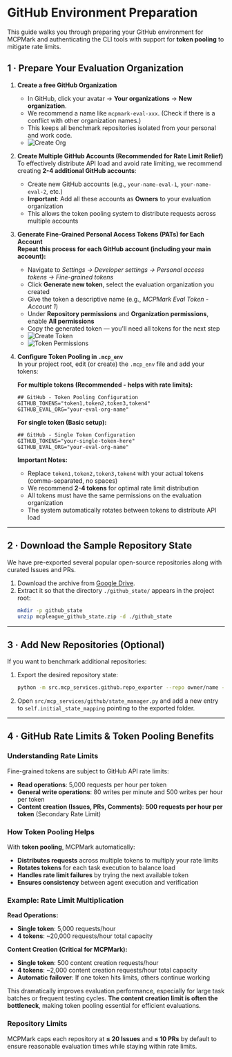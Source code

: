 # GitHub Environment Preparation

This guide walks you through preparing your GitHub environment for MCPMark and authenticating the CLI tools with support for **token pooling** to mitigate rate limits.

## 1 · Prepare Your Evaluation Organization

1. **Create a free GitHub Organization**  
   - In GitHub, click your avatar → **Your organizations** → **New organization**.  
   - We recommend a name like `mcpmark-eval-xxx`. (Check if there is a conflict with other organization names.)
   - This keeps all benchmark repositories isolated from your personal and work code.  
   - ![Create Org](../../asset/github/github_create_org.png)

2. **Create Multiple GitHub Accounts (Recommended for Rate Limit Relief)**  
   To effectively distribute API load and avoid rate limiting, we recommend creating **2-4 additional GitHub accounts**:
   - Create new GitHub accounts (e.g., `your-name-eval-1`, `your-name-eval-2`, etc.)
   - **Important**: Add all these accounts as **Owners** to your evaluation organization
   - This allows the token pooling system to distribute requests across multiple accounts

3. **Generate Fine-Grained Personal Access Tokens (PATs) for Each Account**  
   **Repeat this process for each GitHub account (including your main account):**
   - Navigate to *Settings → Developer settings → Personal access tokens → Fine-grained tokens*
   - Click **Generate new token**, select the evaluation organization you created
   - Give the token a descriptive name (e.g., *MCPMark Eval Token - Account 1*)
   - Under **Repository permissions** and **Organization permissions**, enable **All permissions**
   - Copy the generated token — you'll need all tokens for the next step
   - ![Create Token](../../asset/github/github_create_token.png)  
   - ![Token Permissions](../../asset/github/github_token_permissions.png)

4. **Configure Token Pooling in `.mcp_env`**  
   In your project root, edit (or create) the `.mcp_env` file and add your tokens:
   
   **For multiple tokens (Recommended - helps with rate limits):**
   ```env
   ## GitHub - Token Pooling Configuration
   GITHUB_TOKENS="token1,token2,token3,token4"
   GITHUB_EVAL_ORG="your-eval-org-name"
   ```
   
   **For single token (Basic setup):**
   ```env
   ## GitHub - Single Token Configuration
   GITHUB_TOKENS="your-single-token-here"
   GITHUB_EVAL_ORG="your-eval-org-name"
   ```

   **Important Notes:**
   - Replace `token1,token2,token3,token4` with your actual tokens (comma-separated, no spaces)
   - We recommend **2-4 tokens** for optimal rate limit distribution
   - All tokens must have the same permissions on the evaluation organization
   - The system automatically rotates between tokens to distribute API load

---

## 2 · Download the Sample Repository State

We have pre-exported several popular open-source repositories along with curated Issues and PRs.

1. Download the archive from [Google Drive](https://drive.google.com/your-link-here).  
2. Extract it so that the directory `./github_state/` appears in the project root:
   ```bash
   mkdir -p github_state
   unzip mcpleague_github_state.zip -d ./github_state
   ```

---

## 3 · Add New Repositories (Optional)

If you want to benchmark additional repositories:

1. Export the desired repository state:
   ```bash
   python -m src.mcp_services.github.repo_exporter --repo owner/name --out ./github_state/{your_repo_name}
   ```
2. Open `src/mcp_services/github/state_manager.py` and add a new entry to `self.initial_state_mapping` pointing to the exported folder.

---

## 4 · GitHub Rate Limits & Token Pooling Benefits

### Understanding Rate Limits
Fine-grained tokens are subject to GitHub API rate limits:
- **Read operations**: 5,000 requests per hour per token
- **General write operations**: 80 writes per minute and 500 writes per hour per token
- **Content creation (Issues, PRs, Comments)**: **500 requests per hour per token** (Secondary Rate Limit)

### How Token Pooling Helps
With **token pooling**, MCPMark automatically:
- **Distributes requests** across multiple tokens to multiply your rate limits
- **Rotates tokens** for each task execution to balance load
- **Handles rate limit failures** by trying the next available token
- **Ensures consistency** between agent execution and verification

### Example: Rate Limit Multiplication
**Read Operations:**
- **Single token**: 5,000 requests/hour
- **4 tokens**: ~20,000 requests/hour total capacity

**Content Creation (Critical for MCPMark):**
- **Single token**: 500 content creation requests/hour
- **4 tokens**: ~2,000 content creation requests/hour total capacity
- **Automatic failover**: If one token hits limits, others continue working

This dramatically improves evaluation performance, especially for large task batches or frequent testing cycles. **The content creation limit is often the bottleneck**, making token pooling essential for efficient evaluations.

### Repository Limits
MCPMark caps each repository at **≤ 20 Issues** and **≤ 10 PRs** by default to ensure reasonable evaluation times while staying within rate limits. 